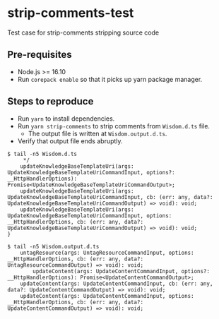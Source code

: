 # strip-comments-test

Test case for strip-comments stripping source code

## Pre-requisites

- Node.js >= 16.10
- Run `corepack enable` so that it picks up yarn package manager.

## Steps to reproduce

- Run `yarn` to install dependencies.
- Run `yarn strip-comments` to strip comments from `Wisdom.d.ts` file.
  - The output file is written at `Wisdom.output.d.ts`.
- Verify that output file ends abruptly.

```console
$ tail -n5 Wisdom.d.ts
     */
    updateKnowledgeBaseTemplateUri(args: UpdateKnowledgeBaseTemplateUriCommandInput, options?: __HttpHandlerOptions): Promise<UpdateKnowledgeBaseTemplateUriCommandOutput>;
    updateKnowledgeBaseTemplateUri(args: UpdateKnowledgeBaseTemplateUriCommandInput, cb: (err: any, data?: UpdateKnowledgeBaseTemplateUriCommandOutput) => void): void;
    updateKnowledgeBaseTemplateUri(args: UpdateKnowledgeBaseTemplateUriCommandInput, options: __HttpHandlerOptions, cb: (err: any, data?: UpdateKnowledgeBaseTemplateUriCommandOutput) => void): void;
}

$ tail -n5 Wisdom.output.d.ts
    untagResource(args: UntagResourceCommandInput, options: __HttpHandlerOptions, cb: (err: any, data?: UntagResourceCommandOutput) => void): void;
        updateContent(args: UpdateContentCommandInput, options?: __HttpHandlerOptions): Promise<UpdateContentCommandOutput>;
    updateContent(args: UpdateContentCommandInput, cb: (err: any, data?: UpdateContentCommandOutput) => void): void;
    updateContent(args: UpdateContentCommandInput, options: __HttpHandlerOptions, cb: (err: any, data?: UpdateContentCommandOutput) => void): void;

```
